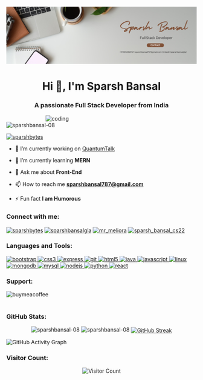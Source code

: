 ![logo](https://github.com/sparshbansal-08/sparshbansal-08/blob/main/Banner.png)
<h1 align="center">Hi 👋, I'm Sparsh Bansal</h1>
<h3 align="center">A passionate Full Stack Developer from India</h3>
<img align="right" alt="coding" width="400" src="https://camo.githubusercontent.com/bc425a5c4e99161dca81a32820bad4d14290d90de6308f16eb8e1d904526f5ab/68747470733a2f2f6d656469612e6c6963646e2e636f6d2f646d732f696d6167652f44353631324151474f6d77664945356d6c57412f61727469636c652d636f7665725f696d6167652d736872696e6b5f3732305f313238302f302f313637343631373934373232383f653d3231343734383336343726763d6265746126743d4654555f697351365659665635445f7565464850577654385a716744654a47337972384d69386c70666b30">


















<p align="left"> <img src="https://komarev.com/ghpvc/?username=sparshbansal-08&label=Profile%20views&color=0e75b6&style=flat" alt="sparshbansal-08" /> </p>



<p align="left"> <a href="https://twitter.com/sparshbytes" target="blank"><img src="https://img.shields.io/twitter/follow/sparshbytes?logo=twitter&style=for-the-badge&color=1DA1F2" alt="sparshbytes" /></a> </p>

- 🔭 I’m currently working on [QuantumTalk](https://github.com/sparshbansal-08/QuantumTalk)

- 🌱 I’m currently learning **MERN**

- 💬 Ask me about **Front-End**

- 📫 How to reach me **sparshbansal787@gmail.com**

- ⚡ Fun fact **I am Humorous**

<h3 align="left">Connect with me:</h3>
<p align="left">

  
<a href="https://twitter.com/sparshbytes" target="blank"><img align="center" src="https://raw.githubusercontent.com/rahuldkjain/github-profile-readme-generator/master/src/images/icons/Social/twitter.svg" alt="sparshbytes" height="30" width="40" /></a>
<a href="https://linkedin.com/in/sparshbansalgla" target="blank"><img align="center" src="https://raw.githubusercontent.com/rahuldkjain/github-profile-readme-generator/master/src/images/icons/Social/linked-in-alt.svg" alt="sparshbansalgla" height="30" width="40" /></a>
<a href="https://instagram.com/mr_meliora" target="blank"><img align="center" src="https://raw.githubusercontent.com/rahuldkjain/github-profile-readme-generator/master/src/images/icons/Social/instagram.svg" alt="mr_meliora" height="30" width="40" /></a>
<a href="https://www.leetcode.com/sparsh_bansal_cs22" target="blank"><img align="center" src="https://raw.githubusercontent.com/rahuldkjain/github-profile-readme-generator/master/src/images/icons/Social/leet-code.svg" alt="sparsh_bansal_cs22" height="30" width="40" /></a>
</p>

<h3 align="left">Languages and Tools:</h3>

<p align="left"> 
  <a href="https://getbootstrap.com" target="_blank" rel="noreferrer"> <img src="https://img.shields.io/badge/Bootstrap-563D7C?style=for-the-badge&logo=bootstrap&logoColor=white" alt="bootstrap" /> </a>
  <a href="https://www.w3schools.com/css/" target="_blank" rel="noreferrer"> <img src="https://img.shields.io/badge/CSS3-1572B6?style=for-the-badge&logo=css3&logoColor=white" alt="css3" /> </a>
  <a href="https://expressjs.com" target="_blank" rel="noreferrer"> <img src="https://img.shields.io/badge/Express.js-000000?style=for-the-badge&logo=express&logoColor=white" alt="express" /> </a>
  <a href="https://git-scm.com/" target="_blank" rel="noreferrer"> <img src="https://img.shields.io/badge/Git-F05032?style=for-the-badge&logo=git&logoColor=white" alt="git" /> </a>
  <a href="https://www.w3.org/html/" target="_blank" rel="noreferrer"> <img src="https://img.shields.io/badge/HTML5-E34F26?style=for-the-badge&logo=html5&logoColor=white" alt="html5" /> </a>
  <a href="https://www.java.com" target="_blank" rel="noreferrer"> <img src="https://img.shields.io/badge/Java-ED8B00?style=for-the-badge&logo=java&logoColor=white" alt="java" /> </a>
  <a href="https://developer.mozilla.org/en-US/docs/Web/JavaScript" target="_blank" rel="noreferrer"> <img src="https://img.shields.io/badge/JavaScript-F7DF1E?style=for-the-badge&logo=javascript&logoColor=black" alt="javascript" /> </a>
  <a href="https://www.linux.org/" target="_blank" rel="noreferrer"> <img src="https://img.shields.io/badge/Linux-FCC624?style=for-the-badge&logo=linux&logoColor=black" alt="linux" /> </a>
  <a href="https://www.mongodb.com/" target="_blank" rel="noreferrer"> <img src="https://img.shields.io/badge/MongoDB-4EA94B?style=for-the-badge&logo=mongodb&logoColor=white" alt="mongodb" /> </a>
  <a href="https://www.mysql.com/" target="_blank" rel="noreferrer"> <img src="https://img.shields.io/badge/MySQL-005C84?style=for-the-badge&logo=mysql&logoColor=white" alt="mysql" /> </a>
  <a href="https://nodejs.org" target="_blank" rel="noreferrer"> <img src="https://img.shields.io/badge/Node.js-339933?style=for-the-badge&logo=nodedotjs&logoColor=white" alt="nodejs" /> </a>
  <a href="https://www.python.org" target="_blank" rel="noreferrer"> <img src="https://img.shields.io/badge/Python-3776AB?style=for-the-badge&logo=python&logoColor=white" alt="python" /> </a>
  <a href="https://reactjs.org/" target="_blank" rel="noreferrer"> <img src="https://img.shields.io/badge/React-20232A?style=for-the-badge&logo=react&logoColor=61DAFB" alt="react" /> </a>
</p>


<h3 align="left">Support:</h3>
<p><a href="https://www.buymeacoffee.com/buymeacoffee"> <img align="left" src="https://cdn.buymeacoffee.com/buttons/v2/default-yellow.png" height="50" width="210" alt="buymeacoffee" /></a></p><br><br>




<h3 align="left">GitHub Stats:</h3>
<p align="center">
  
  <img height=160 src="https://github-readme-stats.vercel.app/api/top-langs?username=sparshbansal-08&show_icons=true&locale=en&layout=compact&theme=radical" alt="sparshbansal-08" />
  <img src="https://github-readme-stats.vercel.app/api?username=sparshbansal-08&show_icons=true&locale=en&theme=radical" alt="sparshbansal-08" />
  
  <a href="https://github.com/sparshbansal-08/github-readme-streak-stats">
    
  <img height=160 align="center" src="https://github-readme-streak-stats-eight.vercel.app/?user=sparshbansal-08&theme=dark&hide_border=false" alt="GitHub Streak" />
</a>

![GitHub Activity Graph](https://github-readme-activity-graph.vercel.app/graph?username=sparshbansal-08&theme=github)


</p>


<h3 align="left">Visitor Count:</h3>
<p align="center">
  <img src="https://profile-counter.glitch.me/sparshbansal-08/count.svg" alt="Visitor Count" />
</p>
